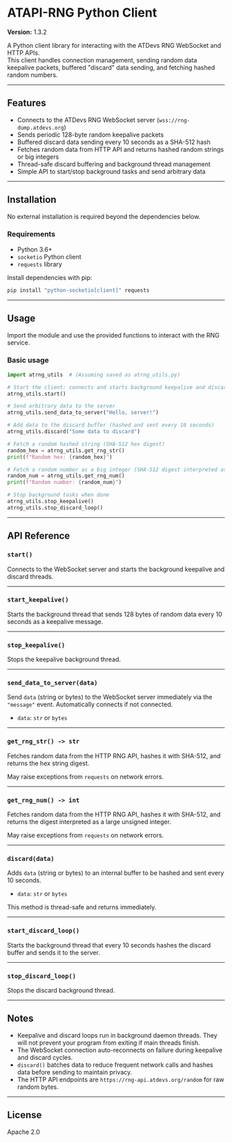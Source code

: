 
# ATAPI-RNG Python Client

**Version:** 1.3.2

A Python client library for interacting with the ATDevs RNG WebSocket and HTTP APIs.  
This client handles connection management, sending random data keepalive packets, buffered "discard" data sending, and fetching hashed random numbers.

---

## Features

- Connects to the ATDevs RNG WebSocket server (`wss://rng-dump.atdevs.org`)  
- Sends periodic 128-byte random keepalive packets  
- Buffered discard data sending every 10 seconds as a SHA-512 hash  
- Fetches random data from HTTP API and returns hashed random strings or big integers  
- Thread-safe discard buffering and background thread management  
- Simple API to start/stop background tasks and send arbitrary data  

---

## Installation

No external installation is required beyond the dependencies below.

### Requirements

- Python 3.6+  
- `socketio` Python client  
- `requests` library  

Install dependencies with pip:

```bash
pip install "python-socketio[client]" requests
````

---

## Usage

Import the module and use the provided functions to interact with the RNG service.

### Basic usage

```python
import atrng_utils  # (Assuming saved as atrng_utils.py)

# Start the client: connects and starts background keepalive and discard loops
atrng_utils.start()

# Send arbitrary data to the server
atrng_utils.send_data_to_server("Hello, server!")

# Add data to the discard buffer (hashed and sent every 10 seconds)
atrng_utils.discard("Some data to discard")

# Fetch a random hashed string (SHA-512 hex digest)
random_hex = atrng_utils.get_rng_str()
print(f"Random hex: {random_hex}")

# Fetch a random number as a big integer (SHA-512 digest interpreted as int)
random_num = atrng_utils.get_rng_num()
print(f"Random number: {random_num}")

# Stop background tasks when done
atrng_utils.stop_keepalive()
atrng_utils.stop_discard_loop()
```

---

## API Reference

### `start()`

Connects to the WebSocket server and starts the background keepalive and discard threads.

---

### `start_keepalive()`

Starts the background thread that sends 128 bytes of random data every 10 seconds as a keepalive message.

---

### `stop_keepalive()`

Stops the keepalive background thread.

---

### `send_data_to_server(data)`

Send `data` (string or bytes) to the WebSocket server immediately via the `"message"` event. Automatically connects if not connected.

* `data`: `str` or `bytes`

---

### `get_rng_str() -> str`

Fetches random data from the HTTP RNG API, hashes it with SHA-512, and returns the hex string digest.

May raise exceptions from `requests` on network errors.

---

### `get_rng_num() -> int`

Fetches random data from the HTTP RNG API, hashes it with SHA-512, and returns the digest interpreted as a large unsigned integer.

May raise exceptions from `requests` on network errors.

---

### `discard(data)`

Adds `data` (string or bytes) to an internal buffer to be hashed and sent every 10 seconds.

* `data`: `str` or `bytes`

This method is thread-safe and returns immediately.

---

### `start_discard_loop()`

Starts the background thread that every 10 seconds hashes the discard buffer and sends it to the server.

---

### `stop_discard_loop()`

Stops the discard background thread.

---

## Notes

* Keepalive and discard loops run in background daemon threads. They will not prevent your program from exiting if main threads finish.
* The WebSocket connection auto-reconnects on failure during keepalive and discard cycles.
* `discard()` batches data to reduce frequent network calls and hashes data before sending to maintain privacy.
* The HTTP API endpoints are `https://rng-api.atdevs.org/random` for raw random bytes.

---

## License

Apache 2.0

